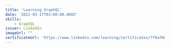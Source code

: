 ```yaml
---
title: 'Learning GraphQL'
date: '2021-03-17T03:00:00.000Z'
skills:
    - GraphQL
issuer: LinkedIn
imageUrl: ""
certificateUrl: 'https://www.linkedin.com/learning/certificates/7f0a70867bda60fc6d58b5ec7ecad1f33c767029919bd45b0fede1e35037e9e5?trk=backfilled_certificate'
---
```

